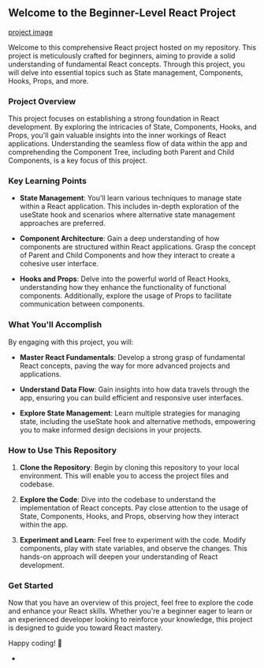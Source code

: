## Welcome to the Beginner-Level React Project

[project image](https://github.com/whytemig/Travel-list/blob/main/public/Travel-list.png)




Welcome to this comprehensive React project hosted on my repository. This project is meticulously crafted for beginners, aiming to provide a solid understanding of fundamental React concepts. Through this project, you will delve into essential topics such as State management, Components, Hooks, Props, and more.

### Project Overview

This project focuses on establishing a strong foundation in React development. By exploring the intricacies of State, Components, Hooks, and Props, you'll gain valuable insights into the inner workings of React applications. Understanding the seamless flow of data within the app and comprehending the Component Tree, including both Parent and Child Components, is a key focus of this project.

### Key Learning Points

- **State Management**: You'll learn various techniques to manage state within a React application. This includes in-depth exploration of the useState hook and scenarios where alternative state management approaches are preferred.

- **Component Architecture**: Gain a deep understanding of how components are structured within React applications. Grasp the concept of Parent and Child Components and how they interact to create a cohesive user interface.

- **Hooks and Props**: Delve into the powerful world of React Hooks, understanding how they enhance the functionality of functional components. Additionally, explore the usage of Props to facilitate communication between components.

### What You'll Accomplish

By engaging with this project, you will:

- **Master React Fundamentals**: Develop a strong grasp of fundamental React concepts, paving the way for more advanced projects and applications.

- **Understand Data Flow**: Gain insights into how data travels through the app, ensuring you can build efficient and responsive user interfaces.

- **Explore State Management**: Learn multiple strategies for managing state, including the useState hook and alternative methods, empowering you to make informed design decisions in your projects.

### How to Use This Repository

1. **Clone the Repository**: Begin by cloning this repository to your local environment. This will enable you to access the project files and codebase.

2. **Explore the Code**: Dive into the codebase to understand the implementation of React concepts. Pay close attention to the usage of State, Components, Hooks, and Props, observing how they interact within the app.

3. **Experiment and Learn**: Feel free to experiment with the code. Modify components, play with state variables, and observe the changes. This hands-on approach will deepen your understanding of React development.

### Get Started

Now that you have an overview of this project, feel free to explore the code and enhance your React skills. Whether you're a beginner eager to learn or an experienced developer looking to reinforce your knowledge, this project is designed to guide you toward React mastery.

Happy coding! 🚀

- 
